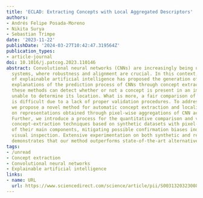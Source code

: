 ```yaml
---
title: 'ECLAD: Extracting Concepts with Local Aggregated Descriptors'
authors:
- Andrés Felipe Posada-Moreno
- Nikita Surya
- Sebastian Trimpe
date: '2023-11-22'
publishDate: '2024-03-27T10:42:47.319564Z'
publication_types:
- article-journal
doi: 10.1016/j.patcog.2023.110146
abstract: Convolutional neural networks (CNNs) are increasingly being used in critical
  systems, where robustness and alignment are crucial. In this context, the field
  of explainable artificial intelligence has proposed the generation of high-level
  explanations of the prediction process of CNNs through concept extraction. While
  these methods can detect whether or not a concept is present in an image, they are
  unable to determine its location. What is more, a fair comparison of such approaches
  is difficult due to a lack of proper validation procedures. To address these issues,
  we propose a novel method for automatic concept extraction and localization based
  on representations obtained through pixel-wise aggregations of CNN activation maps.
  Further, we introduce a process for the quantitative comparison and validation of
  concept-extraction techniques based on synthetic datasets with pixel-wise annotations
  of their main components, mitigating possible confirmation biases induced by human
  visual inspection. Extensive experimentation on both synthetic and real-world datasets
  demonstrates that our method outperforms state-of-the-art alternatives.
tags:
- /unread
- Concept extraction
- Convolutional neural networks
- Explainable artificial intelligence
links:
- name: URL
  url: https://www.sciencedirect.com/science/article/pii/S0031320323008439
---
```

